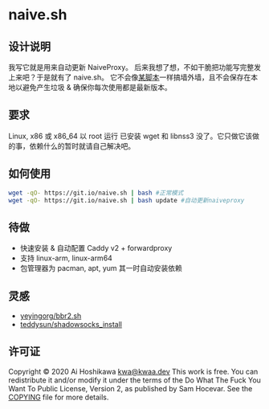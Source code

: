 # naive.sh

## 设计说明

我写它就是用来自动更新 NaiveProxy。
后来我想了想，不如干脆把功能写完整发上来吧？于是就有了 naive.sh。
它不会像[某脚本](https://github.com/233boy/v2ray)一样搞墙外墙，且不会保存在本地以避免产生垃圾 & 确保你每次使用都是最新版本。

## 要求

Linux, x86 或 x86_64
以 root 运行
已安装 wget 和 libnss3
没了。它只做它该做的事，依赖什么的暂时就请自己解决吧。

## 如何使用

``` bash
wget -qO- https://git.io/naive.sh | bash #正常模式
wget -qO- https://git.io/naive.sh | bash update #自动更新naiveproxy
```

## 待做

- 快速安装 & 自动配置 Caddy v2 + forwardproxy
- 支持 linux-arm, linux-arm64
- 包管理器为 pacman, apt, yum 其一时自动安装依赖

## 灵感

- [yeyingorg/bbr2.sh](https://github.com/yeyingorg/bbr2.sh)
- [teddysun/shadowsocks_install](https://github.com/teddysun/shadowsocks_install)

## 许可证

Copyright © 2020 Ai Hoshikawa <kwa@kwaa.dev>
This work is free. You can redistribute it and/or modify it under the
terms of the Do What The Fuck You Want To Public License, Version 2,
as published by Sam Hocevar. See the [COPYING](https://github.com/kwaa/m/blob/master/COPYING) file for more details.
